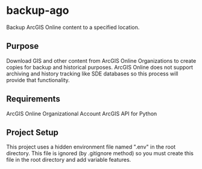 # backup-ago
 Backup ArcGIS Online content to a specified location. 


## Purpose

Download GIS and other content from ArcGIS Online Organizations to create copies for backup and historical purposes. ArcGIS Online does not support archiving and history tracking like SDE databases so this process will provide that functionality. 

## Requirements
ArcGIS Online Organizational Account
ArcGIS API for Python

## Project Setup
This project uses a hidden environment file named ".env" in the root directory. This file is ignored (by .gitignore method) so you must create this file in the root directory and add variable features.

